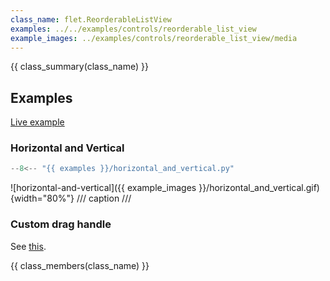 ```yaml
---
class_name: flet.ReorderableListView
examples: ../../examples/controls/reorderable_list_view
example_images: ../examples/controls/reorderable_list_view/media
---
```


{{ class_summary(class_name) }}

## Examples

[Live example](https://flet-controls-gallery.fly.dev/input/autofillgroup)

### Horizontal and Vertical

```python
--8<-- "{{ examples }}/horizontal_and_vertical.py"
```

![horizontal-and-vertical]({{ example_images }}/horizontal_and_vertical.gif){width="80%"}
/// caption
///

### Custom drag handle

See [this](reorderabledraggable.md#examples).

{{ class_members(class_name) }}
